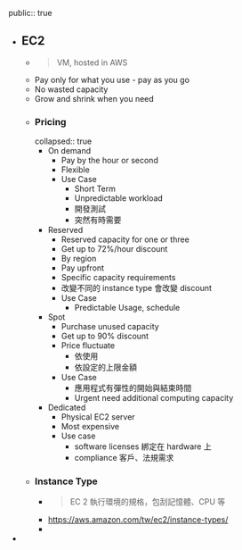 public:: true

- ## EC2
	- > VM,  hosted in AWS
	- Pay only for what you use - pay as you go
	- No wasted capacity
	- Grow and shrink when you need
	- ### Pricing
	  collapsed:: true
		- On demand
			- Pay by the hour or second
			- Flexible
			- Use Case
				- Short Term
				- Unpredictable workload
				- 開發測試
				- 突然有時需要
		- Reserved
			- Reserved capacity for one or three
			- Get  up to 72%/hour discount
			- By region
			- Pay upfront
			- Specific capacity requirements
			- 改變不同的 instance type 會改變 discount
			- Use Case
				- Predictable Usage, schedule
		- Spot
			- Purchase unused capacity
			- Get up to 90% discount
			- Price fluctuate
				- 依使用
				- 依設定的上限金額
			- Use Case
				- 應用程式有彈性的開始與結束時間
				- Urgent need additional computing capacity
		- Dedicated
			- Physical EC2 server
			- Most expensive
			- Use case
				- software licenses 綁定在 hardware 上
				- compliance 客戶、法規需求
	- ### Instance Type
		- > EC 2 執行環境的規格，包刮記憶體、CPU 等
		- https://aws.amazon.com/tw/ec2/instance-types/
		-
-